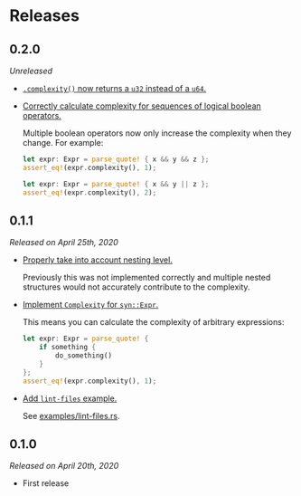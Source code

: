 # Releases

## 0.2.0

*Unreleased*

- [`.complexity()` now returns a `u32` instead of a `u64`.](695cf51)

- [Correctly calculate complexity for sequences of logical boolean operators.](f411aca)

  Multiple boolean operators now only increase the complexity when they change.
  For example:

  ```rust
  let expr: Expr = parse_quote! { x && y && z };
  assert_eq!(expr.complexity(), 1);

  let expr: Expr = parse_quote! { x && y || z };
  assert_eq!(expr.complexity(), 2);
  ```

[695cf51]: https://github.com/rossmacarthur/complexity/commit/695cf51d70db5d23dc257f1b0f4070edb984345a
[f411aca]: https://github.com/rossmacarthur/complexity/commit/f411acace56fba5c94f1d2187223ffb9af56be28

## 0.1.1

*Released on April 25th, 2020*

- [Properly take into account nesting level.](86429fc)

  Previously this was not implemented correctly and multiple nested structures
  would not accurately contribute to the complexity.

- [Implement `Complexity` for `syn::Expr`.](f9aa737)

  This means you can calculate the complexity of arbitrary expressions:

  ```rust
  let expr: Expr = parse_quote! {
      if something {
          do_something()
      }
  };
  assert_eq!(expr.complexity(), 1);
  ```

- [Add `lint-files` example.](fc0417a)

  See [examples/lint-files.rs](examples/lint-files.rs).

[86429fc]: https://github.com/rossmacarthur/complexity/commit/86429fc57188cd65a87da659ee9101e96594e1f2
[f9aa737]: https://github.com/rossmacarthur/complexity/commit/f9aa737586797744fd14f84f1b43197b42b4639a
[fc0417a]: https://github.com/rossmacarthur/complexity/commit/fc0417ab693154ba57b32de0a9013e92b53ebb72

## 0.1.0

*Released on April 20th, 2020*

- First release
